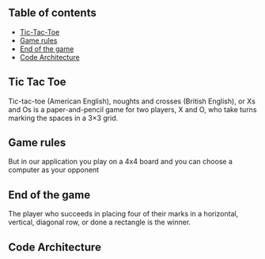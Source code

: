 ## Table of contents
* [Tic-Tac-Toe](#Tic-Tac-Toe)
* [Game rules](#game-rules)
* [End of the game](#end-of-the-game)
* [Code Architecture](#code-architecture)

##  Tic Tac Toe
Tic-tac-toe (American English), noughts and crosses (British English), or Xs and Os is a paper-and-pencil game for two players, X and O, who take turns marking the spaces in a 3×3 grid.


##  Game rules
But in our application you play on a 4x4 board and you can choose a computer as your opponent

##  End of the game
The player who succeeds in placing four of their marks in a horizontal, vertical, diagonal row, or done a rectangle is the winner.

##  Code Architecture

